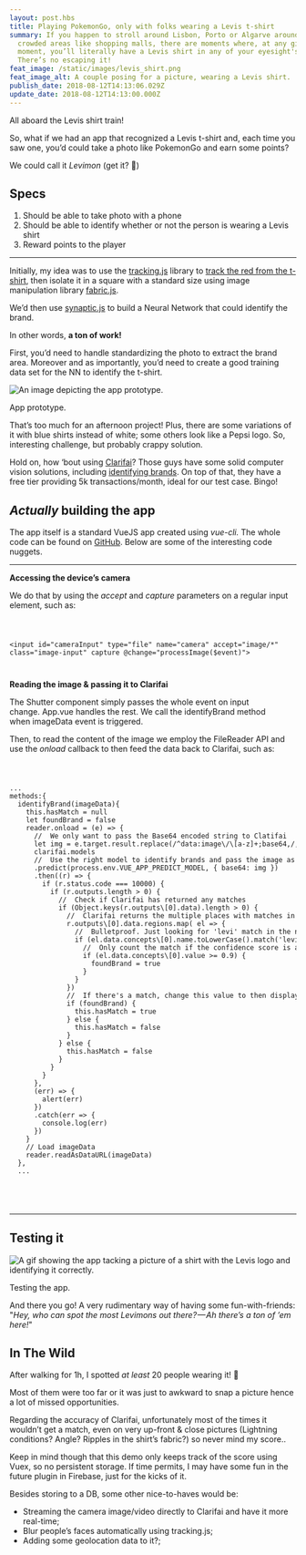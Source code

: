 ```yaml
---
layout: post.hbs
title: Playing PokemonGo, only with folks wearing a Levis t-shirt
summary: If you happen to stroll around Lisbon, Porto or Algarve around some
  crowded areas like shopping malls, there are moments where, at any given
  moment, you’ll literally have a Levis shirt in any of your eyesight's angle.
  There’s no escaping it!
feat_image: /static/images/levis_shirt.png
feat_image_alt: A couple posing for a picture, wearing a Levis shirt.
publish_date: 2018-08-12T14:13:06.029Z
update_date: 2018-08-12T14:13:00.000Z
---
```

All aboard the Levis shirt train!

So, what if we had an app that recognized a Levis t-shirt and, each time you saw one, you’d could take a photo like PokemonGo and earn some points?

We could call it *Levimon* (get it? 🙊)

## Specs

1. Should be able to take photo with a phone
2. Should be able to identify whether or not the person is wearing a Levis shirt
3. Reward points to the player

<hr>

Initially, my idea was to use the [](https://trackingjs.com/)<a href="https://trackingjs.com/" target="_blank">tracking.js</a> library to [](https://trackingjs.com/examples/color_hello_world.html)<a href="https://trackingjs.com/examples/color_hello_world.html" target="_blank">track the red from the t-shirt</a>, then isolate it in a square with a standard size using image manipulation library [](http://fabricjs.com/)<a href="http://fabricjs.com/" target="_blank">fabric.js</a>.

We’d then use [](http://caza.la/synaptic/#/)<a href="http://caza.la/synaptic/#/" target="_blank">synaptic.js</a> to build a Neural Network that could identify the brand.

In other words, **a ton of work!** 

First, you’d need to handle standardizing the photo to extract the brand area. Moreover and as importantly, you’d need to create a good training data set for the NN to identify the t-shirt.

![An image depicting the app prototype.](/static/images/app_simulation.gif "App prototype")

<p class="u-ImageDescription">App prototype.</p>

That’s too much for an afternoon project! Plus, there are some variations of it with blue shirts instead of white; some others look like a Pepsi logo. So, interesting challenge, but probably crappy solution.

Hold on, how ‘bout using [](https://clarifai.com/)<a href="https://clarifai.com/" target="_blank">Clarifai</a>? Those guys have some solid computer vision solutions, including [](https://clarifai.com/models/logo-image-recognition-model-c443119bf2ed4da98487520d01a0b1e3)<a href="https://clarifai.com/models/logo-image-recognition-model-c443119bf2ed4da98487520d01a0b1e3" target="_blank">identifying brands</a>. On top of that, they have a free tier providing 5k transactions/month, ideal for our test case. Bingo!

## *Actually* building the app

The app itself is a standard VueJS app created using *vue-cli.* The whole code can be found on [](https://github.com/mstrlaw/levimon)<a href="https://github.com/mstrlaw/levimon" target="_blank">GitHub</a>. Below are some of the interesting code nuggets.

<hr>

**Accessing the device’s camera**

We do that by using the *accept* and *capture* parameters on a regular input element, such as:

<code>

<input id="cameraInput" type="file" name="camera" accept="image/*" class="image-input" capture @change="processImage($event)">

</code>

**Reading the image & passing it to Clarifai**

The Shutter component simply passes the whole event on input change. App.vue handles the rest. We call the identifyBrand method when imageData event is triggered. 

Then, to read the content of the image we employ the FileReader API and use the *onload* callback to then feed the data back to Clarifai, such as:

<code>

<pre>
...
methods:{
  identifyBrand(imageData){
    this.hasMatch = null
    let foundBrand = false
    reader.onload = (e) => {
      //  We only want to pass the Base64 encoded string to Clatifai
      let img = e.target.result.replace(/^data:image\/\[a-z]+;base64,/, '')
      clarifai.models
      //  Use the right model to identify brands and pass the image as base64
      .predict(process.env.VUE_APP_PREDICT_MODEL, { base64: img })
      .then((r) => {
        if (r.status.code === 10000) {
          if (r.outputs.length > 0) {
            //  Check if Clarifai has returned any matches
            if (Object.keys(r.outputs\[0].data).length > 0) {
              //  Clarifai returns the multiple places with matches in the image
              r.outputs\[0].data.regions.map( el => {
                //  Bulletproof. Just looking for 'levi' match in the name value
                if (el.data.concepts\[0].name.toLowerCase().match('levi') !== null) {
                  //  Only count the match if the confidence score is above .9
                  if (el.data.concepts\[0].value >= 0.9) {
                    foundBrand = true
                  }
                }
              })
              //  If there's a match, change this value to then display a success/error dialog
              if (foundBrand) {
                this.hasMatch = true
              } else {
                this.hasMatch = false
              }
            } else {
              this.hasMatch = false
            }
          }
        }
      },
      (err) => {
        alert(err)
      })
      .catch(err => {
        console.log(err)
      })
    }
    // Load imageData  
    reader.readAsDataURL(imageData)
  },
  ...

</pre>

</code>

<hr>

## Testing it

![A gif showing the app tacking a picture of a shirt with the Levis logo and identifying it correctly.](/static/images/desktop_test.gif "Testing the app.")

<p class="u-ImageDescription">Testing the app.</p>

And there you go! A very rudimentary way of having some fun-with-friends: "*Hey, who can spot the most Levimons out there? — Ah there’s a ton of ’em here!*"

## In The Wild

After walking for 1h, I spotted *at least* 20 people wearing it! 🙈

Most of them were too far or it was just to awkward to snap a picture hence a lot of missed opportunities.

Regarding the accuracy of Clarifai, unfortunately most of the times it wouldn’t get a match, even on very up-front & close pictures (Lightning conditions? Angle? Ripples in the shirt’s fabric?) so never mind my score..

Keep in mind though that this demo only keeps track of the score using Vuex, so no persistent storage. If time permits, I may have some fun in the future plugin in Firebase, just for the kicks of it.

Besides storing to a DB, some other nice-to-haves would be:

* Streaming the camera image/video directly to Clarifai and have it more real-time;
* Blur people’s faces automatically using tracking.js;
* Adding some geolocation data to it?;